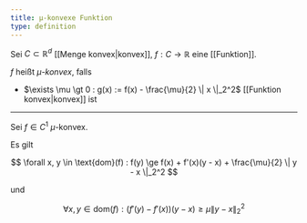 ```yaml
---
title: μ-konvexe Funktion
type: definition
---
```


Sei $C \subset \mathbb{R}^d$ [[Menge konvex|konvex]], $f : C \to \mathbb{R}$ eine [[Funktion]].

$f$ heißt *$\mu$-konvex*, falls
- $\exists \mu \gt 0 : g(x) := f(x) - \frac{\mu}{2} \| x \|_2^2$ [[Funktion konvex|konvex]] ist

---

Sei $f \in C^1$ $\mu$-konvex.

Es gilt

$$
	\forall x, y \in \text{dom}(f) : f(y) \ge f(x) + f'(x)(y - x) + \frac{\mu}{2} \| y - x \|_2^2
$$

und

$$
	\forall x, y \in \text{dom}(f) : (f'(y) - f'(x))(y - x) \ge \mu \| y - x \|_2^2
$$
